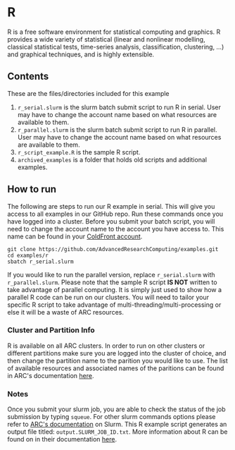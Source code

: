 # R
R is a free software environment for statistical computing and graphics. R provides a wide variety of statistical (linear and nonlinear modelling, classical statistical tests, time-series analysis, classification, clustering, …) and graphical techniques, and is highly extensible.

## Contents
These are the files/directories included for this example
1. `r_serial.slurm` is the slurm batch submit script to run R in serial. User may have to change the account name based on what resources are available to them. 
2. `r_parallel.slurm` is the slurm batch submit script to run R in parallel. User may have to change the account name based on what resources are available to them. 
3. `r_script_example.R` is the sample R script.
4. `archived_examples` is a folder that holds old scripts and additional examples. 

## How to run
The following are steps to run our R example in serial. This will give you access to all examples in our GitHub repo. Run these commands once you have logged into a cluster. 
Before you submit your batch script, you will need to change the account name to the account you have access to. This name can be found in your [ColdFront account](https://coldfront.arc.vt.edu/).
``` 
git clone https://github.com/AdvancedResearchComputing/examples.git
cd examples/r
sbatch r_serial.slurm 
```

If you would like to run the parallel version, replace `r_serial.slurm` with `r_parallel.slurm`.
Please note that the sample R script **IS NOT** written to take advantage of parallel computing. It is simply just used to show how a parallel R code can be run on our clusters.
You will need to tailor your specific R script to take advantage of multi-threading/multi-processing or else it will be a waste of ARC resources. 

### Cluster and Partition Info
R is available on all ARC clusters.
In order to run on other clusters or different partitions make sure you are logged into the cluster of choice, and then change the partition name to the parition you would like to use.
The list of available resources and associated names of the paritions can be found in ARC's documentation [here](https://www.docs.arc.vt.edu/resources/compute.html). 

### Notes
Once you submit your slurm job, you are able to check the status of the job submission by typing `squeue`. 
For other slurm commands options please refer to [ARC's documentation](https://www.docs.arc.vt.edu/usage/more-slurm.html#more-slurm) on Slurm.
This R example script generates an output file titled: `output.SLURM_JOB_ID.txt`.
More information about R can be found on in their documentation [here](https://www.r-project.org/).

